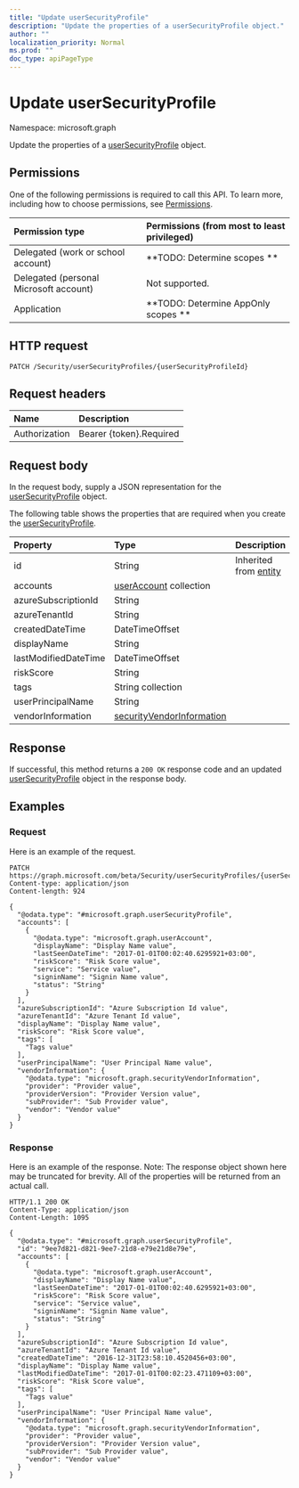 ```yaml
---
title: "Update userSecurityProfile"
description: "Update the properties of a userSecurityProfile object."
author: ""
localization_priority: Normal
ms.prod: ""
doc_type: apiPageType
---
```


# Update userSecurityProfile

Namespace: microsoft.graph

Update the properties of a [userSecurityProfile](../resources/usersecurityprofile.md) object.

## Permissions
One of the following permissions is required to call this API. To learn more, including how to choose permissions, see [Permissions](/concepts/permissions-reference.md).

|Permission type|Permissions (from most to least privileged)|
|:---|:---|
|Delegated (work or school account)|**TODO: Determine scopes **|
|Delegated (personal Microsoft account)|Not supported.|
|Application|**TODO: Determine AppOnly scopes **|

## HTTP request
<!-- {
  "blockType": "ignored"
}
-->
``` http
PATCH /Security/userSecurityProfiles/{userSecurityProfileId}
```

## Request headers
|Name|Description|
|:---|:---|
|Authorization|Bearer {token}.Required|

## Request body
In the request body, supply a JSON representation for the [userSecurityProfile](../resources/usersecurityprofile.md) object.

The following table shows the properties that are required when you create the [userSecurityProfile](../resources/usersecurityprofile.md).

|Property|Type|Description|
|:---|:---|:---|
|id|String| Inherited from [entity](../resources/entity.md)|
|accounts|[userAccount](../resources/useraccount.md) collection||
|azureSubscriptionId|String||
|azureTenantId|String||
|createdDateTime|DateTimeOffset||
|displayName|String||
|lastModifiedDateTime|DateTimeOffset||
|riskScore|String||
|tags|String collection||
|userPrincipalName|String||
|vendorInformation|[securityVendorInformation](../resources/securityvendorinformation.md)||



## Response
If successful, this method returns a `200 OK` response code and an updated [userSecurityProfile](../resources/usersecurityprofile.md) object in the response body.

## Examples

### Request
Here is an example of the request.
<!-- {
  "blockType": "request",
  "name": "update_usersecurityprofile"
}
-->
``` http
PATCH https://graph.microsoft.com/beta/Security/userSecurityProfiles/{userSecurityProfileId}
Content-type: application/json
Content-length: 924

{
  "@odata.type": "#microsoft.graph.userSecurityProfile",
  "accounts": [
    {
      "@odata.type": "microsoft.graph.userAccount",
      "displayName": "Display Name value",
      "lastSeenDateTime": "2017-01-01T00:02:40.6295921+03:00",
      "riskScore": "Risk Score value",
      "service": "Service value",
      "signinName": "Signin Name value",
      "status": "String"
    }
  ],
  "azureSubscriptionId": "Azure Subscription Id value",
  "azureTenantId": "Azure Tenant Id value",
  "displayName": "Display Name value",
  "riskScore": "Risk Score value",
  "tags": [
    "Tags value"
  ],
  "userPrincipalName": "User Principal Name value",
  "vendorInformation": {
    "@odata.type": "microsoft.graph.securityVendorInformation",
    "provider": "Provider value",
    "providerVersion": "Provider Version value",
    "subProvider": "Sub Provider value",
    "vendor": "Vendor value"
  }
}
```

### Response
Here is an example of the response. Note: The response object shown here may be truncated for brevity. All of the properties will be returned from an actual call.
<!-- {
  "blockType": "response",
  "truncated": true
}
-->
``` http
HTTP/1.1 200 OK
Content-Type: application/json
Content-Length: 1095

{
  "@odata.type": "#microsoft.graph.userSecurityProfile",
  "id": "9ee7d821-d821-9ee7-21d8-e79e21d8e79e",
  "accounts": [
    {
      "@odata.type": "microsoft.graph.userAccount",
      "displayName": "Display Name value",
      "lastSeenDateTime": "2017-01-01T00:02:40.6295921+03:00",
      "riskScore": "Risk Score value",
      "service": "Service value",
      "signinName": "Signin Name value",
      "status": "String"
    }
  ],
  "azureSubscriptionId": "Azure Subscription Id value",
  "azureTenantId": "Azure Tenant Id value",
  "createdDateTime": "2016-12-31T23:58:10.4520456+03:00",
  "displayName": "Display Name value",
  "lastModifiedDateTime": "2017-01-01T00:02:23.471109+03:00",
  "riskScore": "Risk Score value",
  "tags": [
    "Tags value"
  ],
  "userPrincipalName": "User Principal Name value",
  "vendorInformation": {
    "@odata.type": "microsoft.graph.securityVendorInformation",
    "provider": "Provider value",
    "providerVersion": "Provider Version value",
    "subProvider": "Sub Provider value",
    "vendor": "Vendor value"
  }
}
```


